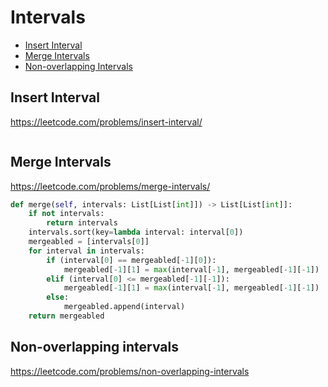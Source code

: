 # Intervals

+ [Insert Interval](#insert-interval)
+ [Merge Intervals](#merge-intervals)
+ [Non-overlapping Intervals](#non-overlapping-intervals)

## Insert Interval

https://leetcode.com/problems/insert-interval/

```python

```

## Merge Intervals

https://leetcode.com/problems/merge-intervals/

```python
def merge(self, intervals: List[List[int]]) -> List[List[int]]:
    if not intervals:
        return intervals
    intervals.sort(key=lambda interval: interval[0])
    mergeabled = [intervals[0]]
    for interval in intervals:
        if (interval[0] == mergeabled[-1][0]):
            mergeabled[-1][1] = max(interval[-1], mergeabled[-1][-1])
        elif (interval[0] <= mergeabled[-1][-1]):
            mergeabled[-1][1] = max(interval[-1], mergeabled[-1][-1])
        else:
            mergeabled.append(interval)
    return mergeabled

```

## Non-overlapping intervals

https://leetcode.com/problems/non-overlapping-intervals

```python

```
